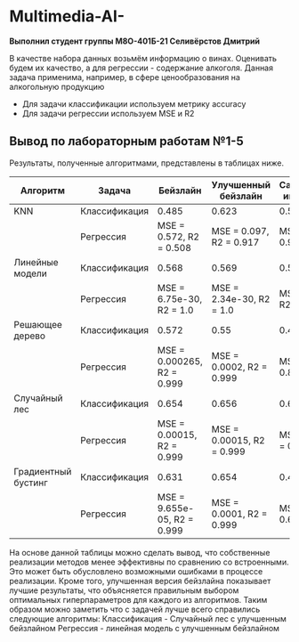# Multimedia-AI-
**Выполнил студент группы М8О-401Б-21 Селивёрстов Дмитрий**

В качестве набора данных возьмём информацию о винах. Оценивать будем их качество, а для регрессии - содержание алкоголя. Данная задача применима, например, в сфере ценообразования на алкогольную продукцию


* Для задачи классификации используем метрику accuracy
* Для задачи регрессии используем MSE и R2

 ## Вывод по лабораторным работам №1-5

Результаты, полученные алгоритмами, представлены в таблицах ниже.

  
| Алгоритм | Задача | Бейзлайн | Улучшенный бейзлайн | Самостоятельная имплементация |
| - | - | - | -- | -- |
| KNN | Классификация | 0.485 | 0.623 | 0.571 |
| | Регрессия | MSE = 0.572, R2 = 0.508 | MSE = 0.097, R2 = 0.917 | MSE = 0.093, R2 = 0.919 |
| Линейные модели | Классификация |0.568 | 0.569 | 0.5645 |
| | Регрессия | MSE = 6.75e-30, R2 = 1.0 | MSE = 2.34e-30, R2 = 1.0 | MSE = 2.35e-30, R2 = 1.0|
| Решающее дерево | Классификация | 0.572 | 0.55 | 0.406 |
| | Регрессия | MSE = 0.000265, R2 = 0.999 | MSE = 0.0002, R2 = 0.999 | MSE = 0.209, R2 = 0.819 |
| Случайный лес | Классификация | 0.654 | 0.656 | 0.641 |
| | Регрессия | MSE = 0.00015, R2 = 0.999 | MSE = 0.00015, R2 = 0.999 | MSE = 0.0002, R2 = 0.999 |
| Градиентный бустинг | Классификация | 0.631 | 0.654 | 0.416 |
| | Регрессия | MSE = 9.655e-05, R2 = 0.999 | MSE = 0.0001, R2 = 0.999 | MSE = 0.423, R2 = 0.636 |

На основе данной таблицы можно сделать вывод, что собственные реализации методов менее эффективны по сравнению со встроенными. Это может быть обусловлено возможными ошибками в процессе реализации. Кроме того, улучшенная версия бейзлайна показывает лучшие результаты, что объясняется правильным выбором оптимальных гиперпараметров для каждого из алгоритмов.
Таким образом можно заметить что с задачей лучше всего справились следующие алгоритмы:
Классификация - Случайный лес с улучшенным бейзлайном
Регрессия - линейная модель с улучшенным бейзлайном
